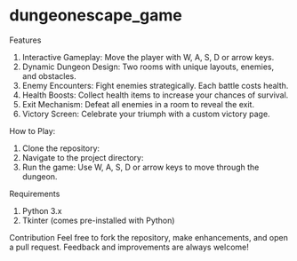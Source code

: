 # dungeonescape_game
Features
1. Interactive Gameplay: Move the player with W, A, S, D or arrow keys.
2. Dynamic Dungeon Design: Two rooms with unique layouts, enemies, and obstacles.
3. Enemy Encounters: Fight enemies strategically. Each battle costs health.
4. Health Boosts: Collect health items to increase your chances of survival.
5. Exit Mechanism: Defeat all enemies in a room to reveal the exit.
6. Victory Screen: Celebrate your triumph with a custom victory page.

How to Play:
1. Clone the repository:
2. Navigate to the project directory:
3. Run the game:
Use W, A, S, D or arrow keys to move through the dungeon.

Requirements
1. Python 3.x
2. Tkinter (comes pre-installed with Python)

Contribution
Feel free to fork the repository, make enhancements, and open a pull request. Feedback and improvements are always welcome!
